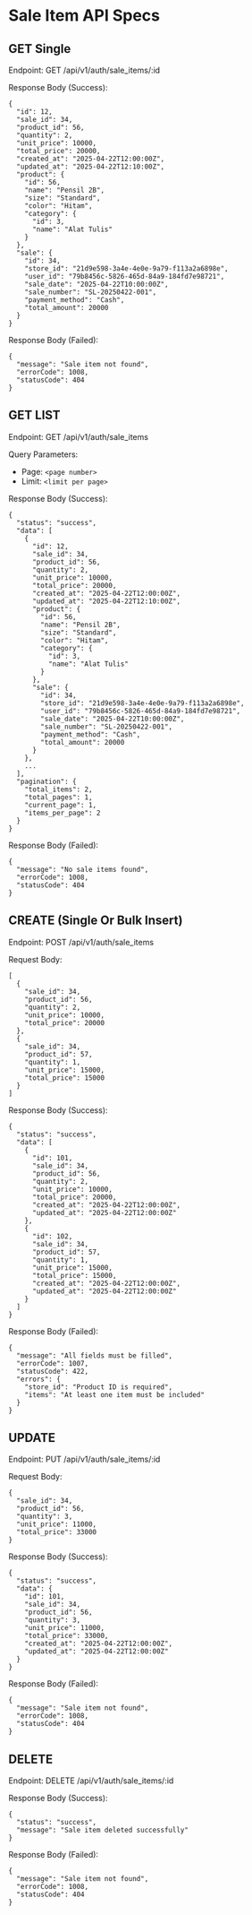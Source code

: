# Sale Item API Specs

## GET Single

Endpoint: GET /api/v1/auth/sale_items/:id

Response Body (Success):

```
{
  "id": 12,
  "sale_id": 34,
  "product_id": 56,
  "quantity": 2,
  "unit_price": 10000,
  "total_price": 20000,
  "created_at": "2025-04-22T12:00:00Z",
  "updated_at": "2025-04-22T12:10:00Z",
  "product": {
    "id": 56,
    "name": "Pensil 2B",
    "size": "Standard",
    "color": "Hitam",
    "category": {
      "id": 3,
      "name": "Alat Tulis"
    }
  },
  "sale": {
    "id": 34,
    "store_id": "21d9e598-3a4e-4e0e-9a79-f113a2a6898e",
    "user_id": "79b8456c-5826-465d-84a9-184fd7e98721",
    "sale_date": "2025-04-22T10:00:00Z",
    "sale_number": "SL-20250422-001",
    "payment_method": "Cash",
    "total_amount": 20000
  }
}

```

Response Body (Failed):

```
{
  "message": "Sale item not found",
  "errorCode": 1008,
  "statusCode": 404
}
```

## GET LIST

Endpoint: GET /api/v1/auth/sale_items

Query Parameters:

* Page: `<page number>`
* Limit: `<limit per page>`

Response Body (Success):

```
{
  "status": "success",
  "data": [
    {
      "id": 12,
      "sale_id": 34,
      "product_id": 56,
      "quantity": 2,
      "unit_price": 10000,
      "total_price": 20000,
      "created_at": "2025-04-22T12:00:00Z",
      "updated_at": "2025-04-22T12:10:00Z",
      "product": {
        "id": 56,
        "name": "Pensil 2B",
        "size": "Standard",
        "color": "Hitam",
        "category": {
          "id": 3,
          "name": "Alat Tulis"
        }
      },
      "sale": {
        "id": 34,
        "store_id": "21d9e598-3a4e-4e0e-9a79-f113a2a6898e",
        "user_id": "79b8456c-5826-465d-84a9-184fd7e98721",
        "sale_date": "2025-04-22T10:00:00Z",
        "sale_number": "SL-20250422-001",
        "payment_method": "Cash",
        "total_amount": 20000
      }
    },
    ...
  ],
  "pagination": {
    "total_items": 2,
    "total_pages": 1,
    "current_page": 1,
    "items_per_page": 2
  }
}

```

Response Body (Failed):

```
{
  "message": "No sale items found",
  "errorCode": 1008,
  "statusCode": 404
}
```

## CREATE (Single Or Bulk Insert)

Endpoint: POST /api/v1/auth/sale_items

Request Body:

```
[
  {
    "sale_id": 34,
    "product_id": 56,
    "quantity": 2,
    "unit_price": 10000,
    "total_price": 20000
  },
  {
    "sale_id": 34,
    "product_id": 57,
    "quantity": 1,
    "unit_price": 15000,
    "total_price": 15000
  }
]
```

Response Body (Success):

```
{
  "status": "success",
  "data": [
    {
      "id": 101,
      "sale_id": 34,
      "product_id": 56,
      "quantity": 2,
      "unit_price": 10000,
      "total_price": 20000,
      "created_at": "2025-04-22T12:00:00Z",
      "updated_at": "2025-04-22T12:00:00Z"
    },
    {
      "id": 102,
      "sale_id": 34,
      "product_id": 57,
      "quantity": 1,
      "unit_price": 15000,
      "total_price": 15000,
      "created_at": "2025-04-22T12:00:00Z",
      "updated_at": "2025-04-22T12:00:00Z"
    }
  ]
}

```

Response Body (Failed):

```
{
  "message": "All fields must be filled",
  "errorCode": 1007,
  "statusCode": 422,
  "errors": {
    "store_id": "Product ID is required",
    "items": "At least one item must be included"
  }
}

```

## UPDATE

Endpoint: PUT /api/v1/auth/sale_items/:id

Request Body:

```
{
  "sale_id": 34,
  "product_id": 56,
  "quantity": 3,
  "unit_price": 11000,
  "total_price": 33000
}
```

Response Body (Success):

```
{
  "status": "success",
  "data": {
    "id": 101,
    "sale_id": 34,
    "product_id": 56,
    "quantity": 3,
    "unit_price": 11000,
    "total_price": 33000,
    "created_at": "2025-04-22T12:00:00Z",
    "updated_at": "2025-04-22T12:00:00Z"
  }
}
```

Response Body (Failed):

```
{
  "message": "Sale item not found",
  "errorCode": 1008,
  "statusCode": 404
}
```

## DELETE

Endpoint: DELETE /api/v1/auth/sale_items/:id

Response Body (Success):

```
{
  "status": "success",
  "message": "Sale item deleted successfully"
}
```

Response Body (Failed):

```
{
  "message": "Sale item not found",
  "errorCode": 1008,
  "statusCode": 404
}
```
